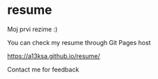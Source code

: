 # resume
Moj prvi rezime :)

You can check my resume through Git Pages host

https://a13ksa.github.io/resume/

Contact me for feedback
